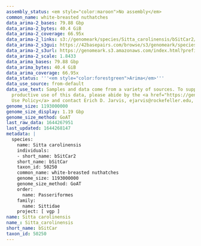 ```yaml
---
assembly_status: <em style="color:maroon">No assembly</em>
common_name: white-breasted nuthatches
data_arima-2_bases: 79.88 Gbp
data_arima-2_bytes: 40.4 GiB
data_arima-2_coverage: 66.95x
data_arima-2_links: s3://genomeark/species/Sitta_carolinensis/bSitCar2/genomic_data/arima/<br>
data_arima-2_s3gui: https://42basepairs.com/browse/s3/genomeark/species/Sitta_carolinensis/bSitCar2/genomic_data/arima/
data_arima-2_s3url: https://genomeark.s3.amazonaws.com/index.html?prefix=species/Sitta_carolinensis/bSitCar2/genomic_data/arima/
data_arima-2_scale: 1.8433
data_arima_bases: 79.88 Gbp
data_arima_bytes: 40.4 GiB
data_arima_coverage: 66.95x
data_status: '''<em style="color:forestgreen">Arima</em>'''
data_use_source: from-default
data_use_text: Samples and data come from a variety of sources. To support fair and
  productive use of this data, please abide by the <a href="https://genome10k.soe.ucsc.edu/data-use-policies/">Data
  Use Policy</a> and contact Erich D. Jarvis, ejarvis@rockefeller.edu, with any questions.
genome_size: 1193000000
genome_size_display: 1.19 Gbp
genome_size_method: GoAT
last_raw_data: 1644267951
last_updated: 1644268147
metadata: |
  species:
    name: Sitta carolinensis
    individuals:
    - short_name: bSitCar2
    short_name: bSitCar
    taxon_id: 50250
    common_name: white-breasted nuthatches
    genome_size: 1193000000
    genome_size_method: GoAT
    order:
      name: Passeriformes
    family:
      name: Sittidae
    project: [ vgp ]
name: Sitta carolinensis
name_: Sitta_carolinensis
short_name: bSitCar
taxon_id: 50250
---
```

